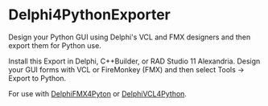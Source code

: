 # Delphi4PythonExporter
Design your Python GUI using Delphi's VCL and FMX designers and then export them for Python use.

Install this Export in Delphi, C++Builder, or RAD Studio 11 Alexandria. Design your GUI forms with VCL or FireMonkey (FMX) and then select Tools -> Export to Python.

For use with [DelphiFMX4Pyton](https://github.com/Embarcadero/DelphiFMX4Python) or [DelphiVCL4Python](https://github.com/Embarcadero/DelphiVCL4Python).
